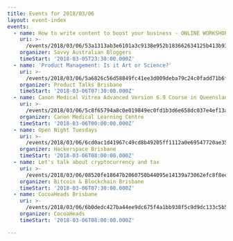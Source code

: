 ```yaml
---
title: Events for 2018/03/06
layout: event-index
events:
  - name: How to write content to boost your business - ONLINE WORKSHOP
    uri: >-
      /events/2018/03/06/53a1313ab3e6101a3c9138e952b183662634125b413b935b85457ffa9d50d8a9
    organizer: Savvy Australian Bloggers
    timeStart: '2018-03-05T23:30:00.000Z'
  - name: 'Product Management: Is it Art or Science?'
    uri: >-
      /events/2018/03/06/5a6826c56d58849fc41ee3d009deba79c24c0fadd71b6fa2a61807ccde151d36
    organizer: Product Talks Brisbane
    timeStart: '2018-03-06T07:30:00.000Z'
  - name: Canon Medical Vitrea Advanced Version 6.9 Course in Queensland
    uri: >-
      /events/2018/03/06/5c8f65794a8c0e019849ec0fd1b3d6e658dc037e4ef13af4eea73f9c9b7c358a
    organizer: Canon Medical Learning Centre
    timeStart: '2018-03-06T00:00:00.000Z'
  - name: Open Night Tuesdays
    uri: >-
      /events/2018/03/06/6cd0ac1d41967c49cd8b49205ff1112a0e69547720ae3595299d6dea1181fc96
    organizer: Hackerspace Brisbane
    timeStart: '2018-03-06T08:00:00.000Z'
  - name: Let's talk about cryptocurrency and tax
    uri: >-
      /events/2018/03/06/08520fe18647b2060750b44095e14139a73062efc8f8ee4c5495d848c9d33b41
    organizer: Bitcoin & Blockchain Brisbane
    timeStart: '2018-03-06T07:30:00.000Z'
  - name: CocoaHeads Brisbane
    uri: >-
      /events/2018/03/06/6b0dedc427ba44ee9dc675f4a1bb938f5c9d9dc133c5b598689ceff926a6ead2
    organizer: CocoaHeads
    timeStart: '2018-03-06T08:00:00.000Z'

---
```

